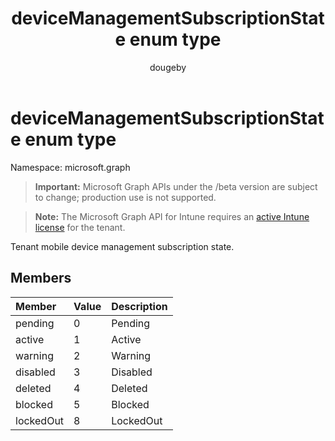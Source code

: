 ﻿---
title: "deviceManagementSubscriptionState enum type"
description: "Tenant mobile device management subscription state."
author: "dougeby"
localization_priority: Normal
ms.prod: "intune"
doc_type: enumPageType
---

# deviceManagementSubscriptionState enum type

Namespace: microsoft.graph

> **Important:** Microsoft Graph APIs under the /beta version are subject to change; production use is not supported.

> **Note:** The Microsoft Graph API for Intune requires an [active Intune license](https://go.microsoft.com/fwlink/?linkid=839381) for the tenant.

Tenant mobile device management subscription state.

## Members

| Member    | Value | Description |
| :-------- | :---- | :---------- |
| pending   | 0     | Pending     |
| active    | 1     | Active      |
| warning   | 2     | Warning     |
| disabled  | 3     | Disabled    |
| deleted   | 4     | Deleted     |
| blocked   | 5     | Blocked     |
| lockedOut | 8     | LockedOut   |
